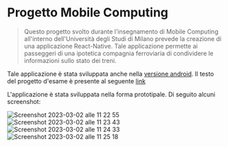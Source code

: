 #  Progetto Mobile Computing




>Questo progetto svolto durante l'insegnamento di Mobile Computing all'interno dell'Università degli Studi di Milano prevede la creazione di una applicazione React-Native. Tale applicazione permette ai passeggeri di una ipotetica compagnia ferroviaria di condividere le informazioni sullo stato dei treni.

Tale applicazione è stata sviluppata anche nella [versione android](https://github.com/pietrobar/TreEst).
Il testo del progetto d'esame è presente al seguente [link](https://github.com/pietrobar/TreEst/blob/master/Progetto%20v1.2.pdf)

L'applicazione è stata sviluppata nella forma prototipale. Di seguito alcuni screenshot:

![Screenshot 2023-03-02 alle 11 22 55](https://user-images.githubusercontent.com/34039242/222402839-bb3d0ae8-8fef-440c-9585-2a373319f031.jpg)
![Screenshot 2023-03-02 alle 11 23 43](https://user-images.githubusercontent.com/34039242/222402842-efbf12b9-b204-49e2-9fb5-7bc94fbdce50.jpg)
![Screenshot 2023-03-02 alle 11 24 33](https://user-images.githubusercontent.com/34039242/222402844-b9efed6d-3681-4994-8e4a-12358ad9c431.jpg)
![Screenshot 2023-03-02 alle 11 25 18](https://user-images.githubusercontent.com/34039242/222402850-a359e78c-ff44-4ccc-820c-497b10d7c299.jpg)
